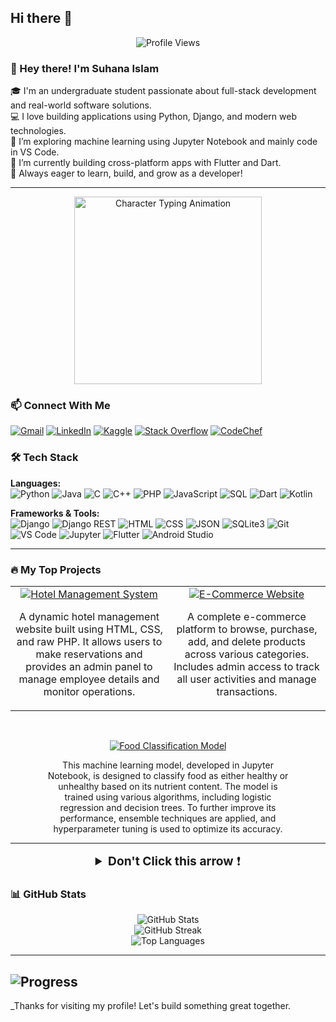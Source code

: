 ## Hi there 👋

<p align="center">
  <img src="https://komarev.com/ghpvc/?username=suhanaislam52-pmishra&label=Profile%20Views&color=0e75b6&style=flat" alt="Profile Views" />
</p>

<!--
**suhanaislam52/suhanaislam52** is a ✨ _special_ ✨ repository because its `README.md` (this file) appears on your GitHub profile.


Here are some ideas to get you started:

- 🔭 I’m currently working on ...
- 🌱 I’m currently learning ...
- 👯 I’m looking to collaborate on ...
- 🤔 I’m looking for help with ...
- 💬 Ask me about ...
- 📫 How to reach me: ...
- 😄 Pronouns: ...
- ⚡ Fun fact: ...
-->

### 👋 Hey there! I'm Suhana Islam

🎓 I'm an undergraduate student passionate about full-stack development and real-world software solutions.  
💻 I love building applications using Python, Django, and modern web technologies.  
🧠 I’m exploring machine learning using Jupyter Notebook and mainly code in VS Code.  
🚀 I’m currently building cross-platform apps with Flutter and Dart.  
🌱 Always eager to learn, build, and grow as a developer!

---

<div align="center">
  <img src="https://github.com/suhanaislam52/File/raw/main/giphy.gif" alt="Character Typing Animation" width="300" height="auto">
</div>





### 📫 Connect With Me

[![Gmail](https://img.shields.io/badge/Gmail-D14836?style=for-the-badge&logo=gmail&logoColor=white)](mailto:suhanaislam52@gmail.com)
[![LinkedIn](https://img.shields.io/badge/LinkedIn-0077B5?style=for-the-badge&logo=linkedin&logoColor=white)](https://www.linkedin.com/in/suhana-islam-a87803364/)
[![Kaggle](https://img.shields.io/badge/Kaggle-20BEFF?style=for-the-badge&logo=kaggle&logoColor=white)](https://www.kaggle.com/suhanaislam52)
[![Stack Overflow](https://img.shields.io/badge/Stack_Overflow-F58025?style=for-the-badge&logo=stackoverflow&logoColor=white)](https://stackoverflow.com/users/17252343/suhana)
[![CodeChef](https://img.shields.io/badge/CodeChef-333333?style=for-the-badge&logo=codechef&logoColor=orange)](https://www.codechef.com/users/codebysuhana)

### 🛠️ Tech Stack

**Languages:**  
![Python](https://img.shields.io/badge/Python-3670A0?style=for-the-badge&logo=python&logoColor=ffdd54) 
![Java](https://img.shields.io/badge/Java-ED8B00?style=for-the-badge&logo=java&logoColor=white)
![C](https://img.shields.io/badge/C-00599C?style=for-the-badge&logo=c&logoColor=white)
![C++](https://img.shields.io/badge/C++-00599C?style=for-the-badge&logo=cplusplus&logoColor=white)
![PHP](https://img.shields.io/badge/PHP-777BB4?style=for-the-badge&logo=php&logoColor=white)
![JavaScript](https://img.shields.io/badge/JavaScript-F7DF1E?style=for-the-badge&logo=javascript&logoColor=black)
![SQL](https://img.shields.io/badge/SQL-4479A1?style=for-the-badge&logo=postgresql&logoColor=white)
![Dart](https://img.shields.io/badge/Dart-0175C2?style=for-the-badge&logo=dart&logoColor=white)
![Kotlin](https://img.shields.io/badge/Kotlin-7F52FF?style=for-the-badge&logo=kotlin&logoColor=white)



**Frameworks & Tools:**  
![Django](https://img.shields.io/badge/Django-092E20?style=for-the-badge&logo=django&logoColor=white)
![Django REST](https://img.shields.io/badge/DRF-red?style=for-the-badge&logo=django&logoColor=white)
![HTML](https://img.shields.io/badge/HTML5-E34F26?style=for-the-badge&logo=html5&logoColor=white)
![CSS](https://img.shields.io/badge/CSS3-1572B6?style=for-the-badge&logo=css3&logoColor=white)
![JSON](https://img.shields.io/badge/JSON-5E5C5C?style=for-the-badge&logo=json&logoColor=white)
![SQLite3](https://img.shields.io/badge/SQLite-07405E?style=for-the-badge&logo=sqlite&logoColor=white)
![Git](https://img.shields.io/badge/Git-F05032?style=for-the-badge&logo=git&logoColor=white)
![VS Code](https://img.shields.io/badge/VS%20Code-007ACC?style=for-the-badge&logo=visual-studio-code&logoColor=white)
![Jupyter](https://img.shields.io/badge/Jupyter-F37626?style=for-the-badge&logo=jupyter&logoColor=white)
![Flutter](https://img.shields.io/badge/Flutter-02569B?style=for-the-badge&logo=flutter&logoColor=white)
![Android Studio](https://img.shields.io/badge/Android%20Studio-3DDC84?style=for-the-badge&logo=android-studio&logoColor=white)


---



### 🔥 My Top Projects

<table>
  <tr>
    <td align="center" width="50%">
      <a href="https://github.com/suhanaislam52/Hotel-Management-System">
        <img src="https://img.shields.io/badge/Hotel%20Management%20System-0e75b6?style=for-the-badge&logo=github&logoColor=white" alt="Hotel Management System" />
      </a>
      <br />
      <p style="max-width: 300px;">A dynamic hotel management website built using HTML, CSS, and raw PHP. It allows users to make reservations and provides an admin panel to manage employee details and monitor operations.</p>
    </td>
    <td align="center" width="50%">
      <a href="https://github.com/suhanaislam52/ecommerce">
        <img src="https://img.shields.io/badge/E--Commerce%20Website-8A2BE2?style=for-the-badge&logo=github&logoColor=white" alt="E-Commerce Website" />
      </a>
      <br />
      <p style="max-width: 300px;">A complete e-commerce platform to browse, purchase, add, and delete products across various categories. Includes admin access to track all user activities and manage transactions.</p>
    </td>
  </tr>
</table>


<br/>

<p align="center">
  <a href="https://github.com/XavierRolex/Food-Classification-Model">
    <img src="https://img.shields.io/badge/Food%20Classification%20Model-FF8C00?style=for-the-badge&logo=github&logoColor=white" alt="Food Classification Model" />
  </a>
  <br />
  <p style="max-width: 400px; text-align: center; margin: 0 auto;">
   This machine learning model, developed in Jupyter Notebook, is designed to classify food as either healthy or unhealthy based on its nutrient content. The model is trained using various algorithms, including logistic regression and decision trees. To further improve its performance, ensemble techniques are applied, and hyperparameter tuning is used to optimize its accuracy.
  </p>
</p>

---
<div align="center">
  <details>
    <summary style="font-size: 1.2rem; cursor: pointer;">
       <strong>Don't Click this arrow</strong> ❗
    </summary>
    <br>
    <p><em>Well, you clicked it anyway... 😎 </em></p>
    <p>
      That curiosity? That’s exactly how debugging works.  
      You see a bug, you say “I'll fix it tomorrow morning”, and then boom—2 hours later you're refactoring half the project at 2 AM.  
      Welcome to the developer mindset! 
    </p>
    <br>
    <h3 style="display: inline-block; font-weight: bold; color: #ff69b4;">
      "The expert in anything was once a beginner."
    </h3>
    <em>— Helen Hayes</em>
  </details>
</div>

### 📊 GitHub Stats

<p align="center">
  <img src="https://github-readme-stats.vercel.app/api?username=suhanaislam52&show_icons=true&theme=default" alt="GitHub Stats" />
  <br>
  <img src="https://streak-stats.demolab.com?user=suhanaislam52&theme=default" alt="GitHub Streak" />
  <br>
  <img src="https://github-readme-stats.vercel.app/api/top-langs/?username=suhanaislam52&layout=compact" alt="Top Languages" />
</p>

---

![Progress](https://img.shields.io/badge/Progress-75%25-yellowgreen)
---

_Thanks for visiting my profile! Let's build something great together.
